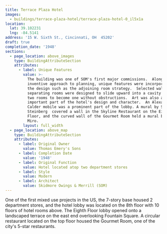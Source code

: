 ```yaml
---
title: Terrace Plaza Hotel
images:
  - buildings/terrace-plaza-hotel/terrace-plaza-hotel-0_il5x1a
location:
  lat: 39.102231
  lng: -84.5141
address: '15 W. Sixth St., Cincinnati, OH  45202'
draft: true
completion_date: '1948'
sections:
  - page_location: above_images
    type: BuildingAttributeSection
    attributes:
      - label: Unique Features
        value: >-
          The building was one of SOM's first major commissions.  Along with the
          inventive approach to planning, unique features were incorporated in
          the design such as the adjoining room strategy.  Selected wall
          separating rooms were designed to slide upward into a cavity to allow
          two rooms to become one without obstructions.  Art was also an
          important part of the hotel's design and character.  An Alexander
          Calder mobile was a prominent part of the lobby. A mural by Saul
          Steinberg  covered a wall in the Skyline Restaurant on the Eighth
          Floor, and the curved wall of the Gourmet Room held a mural by Joan
          Miro.
        layout: full_width
  - page_location: above_map
    type: BuildingAttributeSection
    attributes:
      - label: Original Owner
        value: Thomas Emery's Sons
      - label: Completion Date
        value: '1948'
      - label: Original Function
        value: Hotel located atop two department stores
      - label: Style
        value: Modern
      - label: Architect
        value: Skidmore Owings & Merrill (SOM)
---
```


One of the first mixed use projects in the US, the 7-story base housed 2 department stores, and the hotel lobby was located on the 8th floor with 10 floors of hotel rooms above. The Eighth Floor lobby opened onto a landscaped terrace on the east end overlooking Fountain Square. A circular restaurant located on the top floor housed the Gourmet Room, one of the city's 5-star restaurants.
